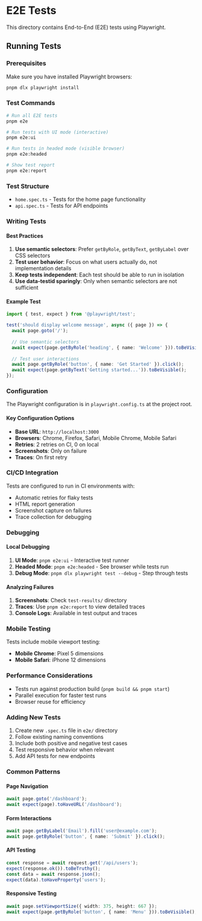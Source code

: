 # E2E Tests

This directory contains End-to-End (E2E) tests using Playwright.

## Running Tests

### Prerequisites

Make sure you have installed Playwright browsers:

```bash
pnpm dlx playwright install
```

### Test Commands

```bash
# Run all E2E tests
pnpm e2e

# Run tests with UI mode (interactive)
pnpm e2e:ui

# Run tests in headed mode (visible browser)
pnpm e2e:headed

# Show test report
pnpm e2e:report
```

### Test Structure

- `home.spec.ts` - Tests for the home page functionality
- `api.spec.ts` - Tests for API endpoints

### Writing Tests

#### Best Practices

1. **Use semantic selectors**: Prefer `getByRole`, `getByText`, `getByLabel` over CSS selectors
2. **Test user behavior**: Focus on what users actually do, not implementation details
3. **Keep tests independent**: Each test should be able to run in isolation
4. **Use data-testid sparingly**: Only when semantic selectors are not sufficient

#### Example Test

```typescript
import { test, expect } from '@playwright/test';

test('should display welcome message', async ({ page }) => {
  await page.goto('/');
  
  // Use semantic selectors
  await expect(page.getByRole('heading', { name: 'Welcome' })).toBeVisible();
  
  // Test user interactions
  await page.getByRole('button', { name: 'Get Started' }).click();
  await expect(page.getByText('Getting started...')).toBeVisible();
});
```

### Configuration

The Playwright configuration is in `playwright.config.ts` at the project root.

#### Key Configuration Options

- **Base URL**: `http://localhost:3000`
- **Browsers**: Chrome, Firefox, Safari, Mobile Chrome, Mobile Safari
- **Retries**: 2 retries on CI, 0 on local
- **Screenshots**: Only on failure
- **Traces**: On first retry

### CI/CD Integration

Tests are configured to run in CI environments with:
- Automatic retries for flaky tests
- HTML report generation
- Screenshot capture on failures
- Trace collection for debugging

### Debugging

#### Local Debugging

1. **UI Mode**: `pnpm e2e:ui` - Interactive test runner
2. **Headed Mode**: `pnpm e2e:headed` - See browser while tests run
3. **Debug Mode**: `pnpm dlx playwright test --debug` - Step through tests

#### Analyzing Failures

1. **Screenshots**: Check `test-results/` directory
2. **Traces**: Use `pnpm e2e:report` to view detailed traces
3. **Console Logs**: Available in test output and traces

### Mobile Testing

Tests include mobile viewport testing:
- **Mobile Chrome**: Pixel 5 dimensions
- **Mobile Safari**: iPhone 12 dimensions

### Performance Considerations

- Tests run against production build (`pnpm build && pnpm start`)
- Parallel execution for faster test runs
- Browser reuse for efficiency

### Adding New Tests

1. Create new `.spec.ts` file in `e2e/` directory
2. Follow existing naming conventions
3. Include both positive and negative test cases
4. Test responsive behavior when relevant
5. Add API tests for new endpoints

### Common Patterns

#### Page Navigation
```typescript
await page.goto('/dashboard');
await expect(page).toHaveURL('/dashboard');
```

#### Form Interactions
```typescript
await page.getByLabel('Email').fill('user@example.com');
await page.getByRole('button', { name: 'Submit' }).click();
```

#### API Testing
```typescript
const response = await request.get('/api/users');
expect(response.ok()).toBeTruthy();
const data = await response.json();
expect(data).toHaveProperty('users');
```

#### Responsive Testing
```typescript
await page.setViewportSize({ width: 375, height: 667 });
await expect(page.getByRole('button', { name: 'Menu' })).toBeVisible();
```
